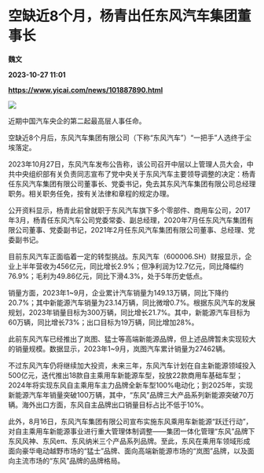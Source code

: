 # 空缺近8个月，杨青出任东风汽车集团董事长
**魏文**

**2023-10-27 11:01**

**https://www.yicai.com/news/101887890.html**

![](https://imgcdn.yicai.com/uppics/slides/2023/10/2860e4fded7d5c11cdba3b9b1a77e2c1.jpg)

近期中国汽车央企的第二起最高层人事任命。

空缺近8个月后，东风汽车集团有限公司（下称“东风汽车”）“一把手”人选终于尘埃落定。

2023年10月27日，东风汽车发布公告称，该公司召开中层以上管理人员大会，中共中央组织部有关负责同志宣布了党中央关于东风汽车主要领导调整的决定：杨青任东风汽车集团有限公司董事长、党委书记，免去其东风汽车集团有限公司总经理职务。相关职务任免，按有关法律和章程的规定办理。

公开资料显示，杨青此前曾就职于东风汽车旗下多个零部件、商用车公司，2017年3月，杨青任东风汽车公司党委常委、副总经理，2020年7月任东风汽车集团有限公司董事、党委副书记，2021年2月任东风汽车集团有限公司董事、总经理、党委副书记。

目前东风汽车正面临着一定的转型挑战。东风汽车（600006.SH）财报显示，企业上半年营收为456亿元，同比增长2.9%；但净利润为12.7亿元，同比降幅约76.9%；毛利为49.86亿元，同比下滑4.3%，处于5年历史低点。

销量方面，2023年1~9月，企业累计汽车销量为149.13万辆，同比下降约20.7%；其中新能源汽车销量为23.14万辆，同比微增0.7%。根据东风汽车的发展规划，2023年销量目标为300万辆，同比增长21.7%。其中，新能源汽车目标为60万辆，同比增长73%；出口目标为19万辆，同比增加28%。

此前东风汽车已经推出了岚图、猛士等高端新能源品牌，但上述品牌暂未实现较大的销量规模。数据显示，2023年1~9月，岚图汽车累计销量为27462辆。

不过东风汽车仍将继续加大投资，未来三年，东风汽车计划在自主新能源领域投入500亿元，迭代推出18款自主乘用车新能源车型，投放22款商用车基础车型；2024年将实现东风自主乘用车主力品牌全新车型100%电动化；到2025年，实现新能源汽车年销量突破100万辆，其中，“东风”品牌三大产品系列新能源突破70万辆。海外出口方面，东风自主品牌出口销量目标占比不低于10%。

此外，8月16日，东风汽车集团有限公司宣布实施东风乘用车新能源“跃迁行动”，对自主乘用车新能源事业进行重大管理体制调整——集团一体化管理“东风”品牌下东风风神、东风eπ、东风纳米三个产品系列品牌。至此，东风在乘用车领域形成面向豪华电动越野市场的“猛士”品牌、面向高端新能源市场的“岚图”品牌，以及面向主流市场的“东风”品牌的品牌格局。